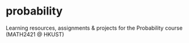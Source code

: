 # probability
Learning resources, assignments &amp; projects for the Probability course (MATH2421 @ HKUST)
